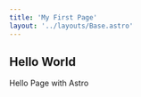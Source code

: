 ```yaml
---
title: 'My First Page'
layout: '../layouts/Base.astro'
---
```


## Hello World

Hello Page with Astro
